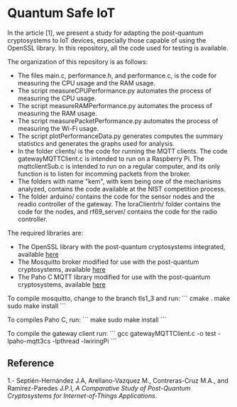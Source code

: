 # Quantum Safe IoT

In the article [1], we present a study for adapting the post-quantum cryptosystems to IoT devices, especially
those capable of using the OpenSSL library. In this repository, all the code used for testing is available.

The organization of this repository is as follows:
- The files main.c, performance.h, and performance.c, is the code for measuring the CPU usage and the RAM usage.
- The script measureCPUPerformance.py automates the process of measuring the CPU usage.
- The script measureRAMPerformance.py automates the process of measuring the RAM usage.
- The script measurePacketPerformance.py automates the process of measuring the Wi-Fi usage.
- The script plotPerformanceData.py generates computes the summary statistics and generates the graphs used for analysis.
- In the folder clients/ is the code for running the MQTT clients. The code gatewayMQTTClient.c is intended to run on a Raspberry Pi. The mqttclientSub.c is intended to run on a regular computer, and its only function is to listen for incomming packets from the broker.
- The folders with name "kem", with kem being one of the mechanisms analyzed, contains the code available at the NIST competition process.
- The folder arduino/ contains the code for the sensor nodes and the readio controller of the gateway. The loraClientrh/ folder contains the code for the nodes, and rf69_server/ contains the code for the radio controller.

The required libraries are:
- The OpenSSL library with the post-quantum cryptosystems integrated, available [here](https://github.com/open-quantum-safe/openssl)
- The Mosquitto broker modified for use with the post-quantum cryptosystems, available [here](https://github.com/Septien/mosquitto/tree/tls1_3)
- The Paho C MQTT library modified for use with the post-quantum cryptosystems, available [here](https:github.com/Septien/paho.mqtt.c)

To compile mosquitto, change to the branch tls1_3 and run:
´´´
cmake .
make
sudo make install
´´´

To compiles Paho C, run:
´´´
make
sudo make install
´´´

To compile the gateway client run:
´´´
gcc gatewayMQTTClient.c -o test -lpaho-mqtt3cs -lpthread -lwiringPi
´´´

## Reference
1.- Septién-Hernández J.A, Arellano-Vazquez M., Contreras-Cruz M.A., and Ramírez-Paredes J.P.I, *A Comparative Study of Post-Quantum Cryptosystems for Internet-of-Things Applications*.